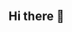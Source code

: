 ## Hi there 👋

<!--
**parrisdc/parrisdc** is a ✨ _special_ ✨ repository because its `README.md` (this file) appears on your GitHub profile.

Here are some ideas to get you started:

- 🔭 I’m currently working on nothing at the moment.
- 🌱 I’m currently learning ...
- 👯 I’m looking to collaborate on editing documentation, possibly working translating between English-Spanish
- 🤔 I’m looking for help with ...
- 💬 Ask me about ...
- 📫 Reach me @doncp@matrix.org
- 😄 Pronouns: He/Him, just don't call me late for dinner
- ⚡ Fun fact: Ages ago I wrote a Bash script to create a "recycle bin" for the Bash shell. Not very advanced, but a fun little project.
-->
